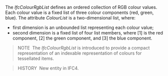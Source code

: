 The _IfcColourRgbList_ defines an ordered collection of RGB colour values. Each colour value is a fixed list of three colour components (red, green, blue). The attribute _ColourList_ is a two-dimensional list, where:

* first dimension is an unbounded list representing each colour value;
* second dimension is a fixed list of four list members, where [1] is the red component, [2] the green component, and [3] the blue component.

> NOTE&nbsp; The _IfcColourRgbList_ is introduced to provide a compact representation of an indexable representation of colours for tessellated items.

> HISTORY&nbsp; New entity in IFC4.
